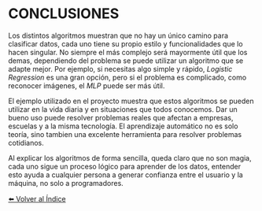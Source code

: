 # CONCLUSIONES

Los distintos algoritmos muestran que no hay un único camino para clasificar datos, cada uno tiene su propio estilo y funcionalidades que lo hacen singular.
No siempre el más complejo será mayormente útil que los demas, dependiendo del problema se puede utilizar un algoritmo que se adapte mejor. Por ejemplo, si necesitas algo simple y rápido, *Logistic Regression* es una gran opción, pero si el problema es complicado, como reconocer imágenes, el *MLP* puede ser más útil.

El ejemplo utilizado en el proyecto muestra que estos algoritmos se pueden utilizar en la vida diaria y en situaciones que todos conocemos. Dar un bueno uso puede resolver problemas reales que afectan a empresas, escuelas y a la misma tecnología. 
El aprendizaje automático no es solo teoría, sino tambien una excelente herramienta para resolver problemas cotidianos.

Al explicar los algoritmos de forma sencilla, queda claro que no son magia, cada uno sigue un proceso lógico para aprender de los datos, entender esto ayuda a cualquier persona a generar confianza entre el usuario y la máquina, no solo a programadores.

[⬅️ Volver al Índice](./README.md)